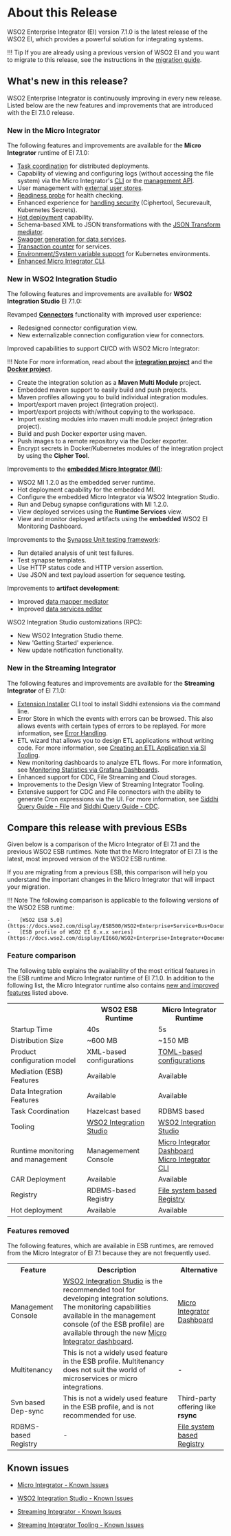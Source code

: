 # About this Release

WSO2 Enterprise Integrator (EI) version 7.1.0 is the latest release of the WSO2 EI, which provides a powerful solution for integrating systems.

!!! Tip
	If you are already using a previous version of WSO2 EI and you want to migrate to this release, see the instructions in the [migration guide](../../setup/install_and_setup_overview/#migrate).

## What's new in this release?

WSO2 Enterprise Integrator is continuously improving in every new release. Listed below are the new features and improvements that are introduced with the EI 7.1.0 release.

### New in the Micro Integrator

The following features and improvements are available for the <b>Micro Integrator</b> runtime of EI 7.1.0:

-   [Task coordination](../../setup/deployment/deploying_wso2_ei/#cluster-coordination) for distributed deployments.
-   Capability of viewing and configuring logs (without accessing the file system) via the Micro Integrator's [CLI](../../administer-and-observe/using-the-command-line-interface) or the [management API](../../administer-and-observe/working-with-management-api).
-   User management with [external user stores](../../setup/install_and_setup_overview/#data-stores).
-   [Readiness probe](../../setup/deployment/health_check) for health checking.
-   Enhanced experience for [handling security](../../setup/security/encrypting_plain_text) (Ciphertool, Securevault, Kubernetes Secrets).
-   [Hot deployment](../../develop/hot-deployment) capability.
-   Schema-based XML to JSON transformations with the [JSON Transform mediator](../../references/mediators/json-Transform-Mediator).
-   [Swagger generation for data services](../../develop/advanced-development/using-swagger-for-apis).
-   [Transaction counter](../../setup/deployment/deployment_checklist/#monitoring-transaction-counts) for services.
-   [Environment/System variable support](../../setup/dynamic_server_configurations) for Kubernetes environments.
-   [Enhanced Micro Integrator CLI](../../administer-and-observe/using-the-command-line-interface).

### New in WSO2 Integration Studio

The following features and improvements are available for <b>WSO2 Integration Studio</b> EI 7.1.0:

Revamped [<b>Connectors</b>](../../references/connectors/connectors-overview) functionality with improved user experience:

-   Redesigned connector configuration view.
-   New externalizable connection configuration view for connectors.

Improved capabilities to support CI/CD with WSO2 Micro Integrator:

!!! Note
    For more information, read about the [<b>integration project</b>](../../develop/create-integration-project) and the [<b>Docker project</b>](../../develop/create-docker-project).

-   Create the integration solution as a **Maven Multi Module** project.
-   Embedded maven support to easily build and push projects.
-   Maven profiles allowing you to build individual integration modules.
-   Import/export maven project (integration project).
-   Import/export projects with/without copying to the workspace.
-   Import existing modules into maven multi module project (integration project).
-   Build and push Docker exporter using maven.
-   Push images to a remote repository via the Docker exporter.
-   Encrypt secrets in Docker/Kubernetes modules of the integration project by using the **Cipher Tool**.

Improvements to the [<b>embedded Micro Integrator (MI)</b>](../../develop/using-embedded-micro-integrator):

-	WSO2 MI 1.2.0 as the embedded server runtime.
-	Hot deployment capability for the embedded MI.
-   Configure the embedded Micro Integrator via WSO2 Integration Studio.
-   Run and Debug synapse configurations with MI 1.2.0.
-   View deployed services using the **Runtime Services** view.
-   View and monitor deployed artifacts using the **embedded** WSO2 EI Monitoring Dashboard.

Improvements to the [Synapse Unit testing framework](../../develop/creating-unit-test-suite):

-   Run detailed analysis of unit test failures.
-   Test synapse templates.
-   Use HTTP status code and HTTP version assertion.
-   Use JSON and text payload assertion for sequence testing.

Improvements to <b>artifact development</b>:

-   Improved [data mapper mediator](../../references/mediators/data-Mapper-Mediator)
-   Improved [data services editor](../../develop/creating-artifacts/data-services/creating-data-services)

WSO2 Integration Studio customizations (RPC):

-   New WSO2 Integration Studio theme.
-   New 'Getting Started' experience.
-   New update notification functionality.

### New in the Streaming Integrator

The following features and improvements are available for the <b>Streaming Integrator</b> of EI 7.1.0:

-   [Extension Installer](https://ei.docs.wso2.com/en/7.1.0/streaming-integrator/connectors/downloading-and-Installing-Siddhi-Extensions/#downloading-and-installing-siddhi-extensions-via-the-command-line) CLI tool to install Siddhi extensions via the command line.
-   Error Store in which the events with errors can be browsed. This also allows events with certain types of errors to be replayed. For more information, see [Error Handling](https://ei.docs.wso2.com/en/7.1.0/streaming-integrator/guides/fault-Handling/).
-   ETL wizard that allows you to design ETL applications without writing code. For more information, see [Creating an ETL Application via SI Tooling](https://ei.docs.wso2.com/en/7.1.0/streaming-integrator/examples/creating-etl-application-via-tooling/).
-   New monitoring dashboards to analyze ETL flows. For more information, see [Monitoring Statistics via Grafana Dashboards](https://ei.docs.wso2.com/en/7.1.0/streaming-integrator/admin/setting-up-grafana-dashboards/).
-   Enhanced support for CDC, File Streaming and Cloud storages.
-   Improvements to the Design View of Streaming Integrator Tooling.
-   Extensive support for CDC and File connectors with the ability to generate Cron expressions via the UI. For more information, see [Siddhi Query Guide - File](https://siddhi-io.github.io/siddhi-io-file/) and [Siddhi Query Guide - CDC](https://siddhi-io.github.io/siddhi-io-cdc/).

<!--
## Fixed issues
-   [Streaming Integrator - Fixed Issues](https://github.com/wso2/streaming-integrator-tooling/issues)
-   [Streaming Integrator Tooling - Fixed Issues](https://github.com/wso2/streaming-integrator-tooling/issues)
-->

## Compare this release with previous ESBs

Given below is a comparison of the Micro Integrator of EI 7.1 and the previous WSO2 ESB runtimes. Note that the Micro Integrator of EI 7.1 is the latest, most improved version of the WSO2 ESB runtime.

If you are migrating from a previous ESB, this comparison will help you understand the important changes in the Micro Integrator that will impact your migration.

!!! Note
	The following comparison is applicable to the following versions of the WSO2 ESB runtime:
	
	-	[WSO2 ESB 5.0](https://docs.wso2.com/display/ESB500/WSO2+Enterprise+Service+Bus+Documentation)
	-	[ESB profile of WSO2 EI 6.x.x series](https://docs.wso2.com/display/EI660/WSO2+Enterprise+Integrator+Documentation)

### Feature comparison

The following table explains the availability of the most critical features in the ESB runtime and Micro Integrator runtime of EI 7.1.0. In addition to the following list, the Micro Integrator runtime also contains [new and improved features](#whats-new-in-this-release?) listed above.

<table>
	<tr>
		<th></th>
		<th>WSO2 ESB Runtime</th>
		<th>Micro Integrator Runtime</th>
	</tr>
	<tr>
		<td>
			Startup Time
		</td>
		<td>
			40s
		</td>
		<td>
			5s
		</td>
	</tr>
	<tr>
		<td>
			Distribution Size
		</td>
		<td>
			~600 MB
		</td>
		<td>
			~150 MB
		</td>
	</tr>
	<tr>
		<td>
			Product configuration model
		</td>
		<td>
			XML-based configurations
		</td>
		<td>
			<a href="../../../references/config-catalog">TOML-based configurations</a>
		</td>
	</tr>
	<tr>
		<td>
			Mediation (ESB) Features
		</td>
		<td>
			Available
		</td>
		<td>
			Available
		</td>
	</tr>
	<tr>
		<td>
			Data Integration Features
		</td>
		<td>
			Available
		</td>
		<td>
			Available
		</td>
	</tr>
	<tr>
		<td>
			Task Coordination 
		</td>
		<td>
			Hazelcast based
		</td>
		<td>
			RDBMS based 
		</td>
	</tr>
	<tr>
		<td>
			Tooling
		</td>
		<td>
			<a href="../../../develop/WSO2-Integration-Studio">WSO2 Integration Studio</a>
		</td>
		<td>
			<a href="../../../develop/WSO2-Integration-Studio">WSO2 Integration Studio</a>
		</td>
	</tr>
	<tr>
		<td>
			Runtime monitoring and management
		</td>
		<td>
			Managemement Console
		</td>
		<td>
			<a href="../../../administer-and-observe/working-with-monitoring-dashboard">Micro Integrator Dashboard</a></br>
			<a href="../../../administer-and-observe/using-the-command-line-interface">Micro Integrator CLI</a>
		</td>
	</tr>
	<tr>
		<td>
			CAR Deployment
		</td>
		<td>
			Available
		</td>
		<td>
			Available
		</td>
	</tr>
	<tr>
		<td>
			Registry
		</td>
		<td>
			RDBMS-based Registry
		</td>
		<td>
			<a href="../../../setup/deployment/file_based_registry">File system based Registry</a>
		</td>
	</tr>
	<tr>
		<td>
			Hot deployment
		</td>
		<td>
			Available
		</td>
		<td>
			Available
		</td>
	</tr>
</table>

###	Features removed

The following features, which are available in ESB runtimes, are removed from the Micro Integrator of EI 7.1 because they are not frequently used.

<table>
	<tr>
		<th>
			Feature
		</th>
		<th>
			Description
		</th>
		<th>
			Alternative
		</th>
	</tr>
	<tr>
		<td>
			Management Console
		</td>
		<td>
			<a href="../../../develop/WSO2-Integration-Studio">WSO2 Integration Studio</a> is the recommended tool for developing integration solutions. The monitoring capabilities available in the management console (of the ESB profile) are available through the new <a href="../../../administer-and-observe/working-with-monitoring-dashboard">Micro Integrator dashboard</a>.
		</td>
		<td>
			<a href="../../../administer-and-observe/working-with-monitoring-dashboard">Micro Integrator Dashboard</a>
		</td>
	</tr>
	<tr>
		<td>
			Multitenancy
		</td>
		<td>
			This is not a widely used feature in the ESB profile. Multitenancy does not suit the world of microservices or micro integrations.
		</td>
		<td>
			-
		</td>
	</tr>
	<tr>
		<td>
			Svn based Dep-sync
		</td>
		<td>
			This is not a widely used feature in the ESB profile, and is not recommended for use.
		</td>
		<td>
			Third-party offering like <b>rsync</b>
		</td>
	</tr>
	<tr>
		<td>
			RDBMS-based Registry
		</td>
		<td>
			-
		</td>
		<td>
			<a href="../../../setup/deployment/file_based_registry">File system based Registry</a>
		</td>
	</tr>
</table>

## Known issues

-   [Micro Integrator - Known Issues](https://github.com/wso2/micro-integrator/issues)
-   [WSO2 Integration Studio - Known Issues](https://github.com/wso2/devstudio-tooling-ei/issues)

-   [Streaming Integrator - Known Issues](https://github.com/wso2/streaming-integrator/issues)
-   [Streaming Integrator Tooling - Known Issues](https://github.com/wso2/streaming-integrator/issues?q=is%3Aissue+label%3Atooling+is%3Aopen)
